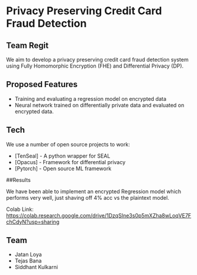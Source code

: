 # Privacy Preserving Credit Card Fraud Detection
## Team Regit

We aim to develop a privacy preserving credit card fraud detection system using Fully Homomorphic Encryption (FHE) and Differential Privacy (DP).

## Proposed Features

- Training and evaluating a regression model on encrypted data 
- Neural network trained on differentially private data and evaluated on encrypted data.


## Tech

We use a number of open source projects to work:

- [TenSeal] - A python wrapper for SEAL
- [Opacus] - Framework for differential privacy
- [Pytorch] - Open source ML framework

##Results

We have been able to implement an encrypted Regression model which performs very well, just shaving off 4% acc vs the plaintext model.

Colab Link: https://colab.research.google.com/drive/1DzqSIne3s0p5mXZha8wLoqVE7FchCdyN?usp=sharing
## Team

- Jatan Loya
- Tejas Bana
- Siddhant Kulkarni

